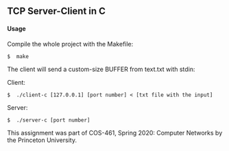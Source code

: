 ## TCP Server-Client in C

#### Usage
Compile the whole project with the Makefile:
```
$  make
```
The client will send a custom-size BUFFER from text.txt with stdin:

Client:
```
$  ./client-c [127.0.0.1] [port number] < [txt file with the input]
```

Server:
```
$  ./server-c [port number]
```

This assignment was part of COS-461, Spring 2020: Computer Networks by the Princeton University.
